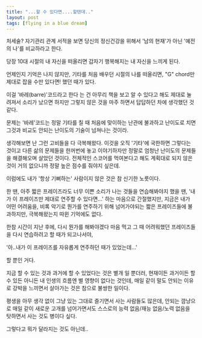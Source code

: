```yaml
---
title: "...할 수 있다면....할텐데.."
layout: post
tags: [flying in a blue dream]
---
```


처세술? 자기관리 관계 서적을 보면 당신의 정신건강을 위해서 '남의 현재'가 아닌 '예전의 나'를 비교하라고 한다. 

당장 10대 시절의 내 자신을 떠올리면 갑자기 행복해지는 내 자신을 느끼게 된다.

언제인지 기억은 나지 않지만, 기타를 처음 배우던 시절의 나를 떠올리면, "G" chord만 제대로 잡을 수만 있다면! 했던 때가 있다. 

이걸 '바레(barre)'코드라고 한다 는 건 아무리 책을 보고 알 수 있다고 해도 제대로 눌려져서 소리가 났으면 하지만 그렇지 않은 것을 마주 하면서 답답하던 차에 생각했던 것 같다.

문제는 '바레'코드는 정말 기타를 칠 때 처음에 맞이하는 난관에 불과하고 난이도로 치면 그것과 비교도 안되는 난이도의 기술이 넘쳐나는 것이라.

생각해보면 난 그런 고비들을 다 극복해왔다. 이것을 오직 '기타'에 국한하면 그렇다는 것이고 다른 삶의 문제들을 한꺼번에 놓고 이야기하자만 정말로 엄청난 난이도의 문제들을 해결해오며 살았던 것이다. 전체적인 스코어를 먹여본다고 해도 계획대로 되지 않은 것이 거의 없으니까 정말 높은 점수를 줘야지 싶은데.

이럼에도 내가 '항상 기뻐하는' 사람이지 않은 것은 참 신기한 노릇이다. 

한 땐, 아주 짧은 프레이즈라도 너무 이쁜 소리가 나는 것들을 연습해봐야지 했을 땐, '내가 이 프레이즈만 제대로 연주할 수 있다면...' 하는 마음으로 간절했지만, 지금은 내가 어떤 어려움을, 비록 악기로 뭔가를 연주하기 위해 넘어가야되는 짧은 프레이즈들에 불과하지만, 극복해왔는지 따윈 기억에도 없다. 

한참 시간이 지난 후에, 다시 뭔가를 해봐야겠다 마음 먹고 그 때 어려워했던 프레이즈들을 다시 연습하려고 할 때가 되고나서야, 

'아..내가 이 프레이즈를 자유롭게 연주하던 때가 있었는데...'

할 뿐인 거다.

지금 할 수 있는 것과 과거에 할 수 있었다는 것은 별개 일 뿐더러, 현재이든 과거이든 할 수 있든 아니든 내 인생의 흐름엔 별 영향이 없다는 것인데, 매일 같이 말도 안되는 이유로 강박을 느끼면서 살아가는 것은 참으로 불쌍한 일이다.

평생을 아무 생각 없이 그냥 있는 그대로 즐기면서 사는 사람들도 많은데, 안되는 깜냥으로 매일 같이 새로운 고개를 넘어가면서도 스스로의 능력 없음/재능 없음/노력 없음을 탓하면서 사는 것도 병이다 싶다.

그렇다고 뭐가 달라지는 것도 아닌데..